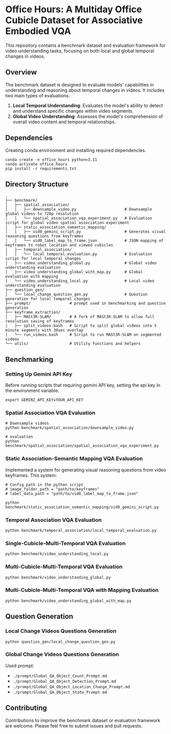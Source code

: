 # Office Hours: A Multiday Office Cubicle Dataset for Associative Embodied VQA
This repository contains a benchmark dataset and evaluation framework for video understanding tasks, focusing on both local and global temporal changes in videos.

## Overview
The benchmark dataset is designed to evaluate models' capabilities in understanding and reasoning about temporal changes in videos. It includes two main types of evaluations:

1. **Local Temporal Understanding**: Evaluates the model's ability to detect and understand specific changes within video segments.
2. **Global Video Understanding**: Assesses the model's comprehension of overall video content and temporal relationships.


## Dependencies
Creating conda environment and installing required dependencies.
```shell
conda create -n office_hours python=3.11
conda activate office_hours
pip install -r requirements.txt
```

## Directory Structure
```
.
├── benchmark/
│   ├── spatial_association/
│   │   ├── downsample_video.py                     # Downsample global videos to 720p resolution
│   │   └── spatial_association_vqa_experiment.py   # Evaluation script for global video spatial association experiment
│   ├── static_association_semantic_mapping/
│   │   ├── vid0_gemini_script.py                   # Generates visual reasoning questions from keyframes
│   │   └── vid0_label_map_to_frame.json            # JSON mapping of keyframes to robot location and viewed cubicles
│   ├── temporal_association/
│   │   └── local_temporal_evaluation.py            # Evaluation script for local temporal changes
│   ├── video_understanding_global.py               # Global video understanding evaluation
│   ├── video_understanding_global_with_map.py      # Global evaluation with mapping
│   └── video_understanding_local.py                # Local video understanding evaluation
├── question_gen/
│   └── local_change_question_gen.py                # Question generation for local temporal changes
├── prompt/                 # prompt used in benchmarking and question generation
├── keyframe_extraction/
|   ├── MASt3R-SLAM/        # A fork of MASt3R-SLAM to allow full resolution saving of keyframes
|   ├── split_videos.bash   # Script to split global videos into 5 minute segments with 30sec overlap
|   └── run_videos.bash     # Script to run MASt3R-SLAM on segmented videos
└── utils/                  # Utility functions and helpers
```

## Benchmarking

### Setting Up Gemini API Key
Before running scripts that requiring gemini API key, setting the api key in the environment variable.
```shell
export GEMINI_API_KEY=YOUR_API_KEY
```

### Spatial Association VQA Evaluation
```shell
# Downsample videos
python benchmark/spatial_association/downsample_video.py

# evaluation
python benchmark/spatial_association/spatial_association_vqa_experiment.py
```

### Static Association-Semantic Mapping VQA Evaluation
Implemented a system for generating visual reasoning questions from video keyframes. This system:
```shell
# Config path in the python script
# image_folder_path = "path/to/keyframes"
# label_data_path = "path/to/vid0_label_map_to_frame.json"

python benchmark/static_association_semantic_mapping/vid0_gemini_script.py
```

### Temporal Association VQA Evaluation
```shell
python benchmark/temporal_association/local_temporal_evaluation.py
```

### Single-Cubicle-Multi-Temporal VQA Evaluation
```shell
python benchmark/video_understanding_local.py
```

### Multi-Cubicle-Multi-Temporal VQA Evaluation
```shell
python benchmark/video_understanding_global.py
```

### Multi-Cubicle-Multi-Temporal VQA with Mapping Evaluation
```shell
python benchmark/video_understanding_global_with_map.py
```

## Question Generation

### Local Change Videos Questions Generation
```shell
python question_gen/local_change_question_gen.py
```

### Global Change Videos Questions Generation
Used prompt:
- `./prompt/Global_QA_Object_Count_Prompt.md`
- `./prompt/Global_QA_Object_Detection_Prompt.md`
- `./prompt/Global_QA_Object_Location_Change_Prompt.md`
- `./prompt/Global_QA_Object_State_Prompt.md`

## Contributing
Contributions to improve the benchmark dataset or evaluation framework are welcome. Please feel free to submit issues and pull requests.

<!-- ## Contact
For questions or suggestions, please contact [Fernando J. Pena Cantu](mailto:fjpenaca@uwaterloo.ca). -->

